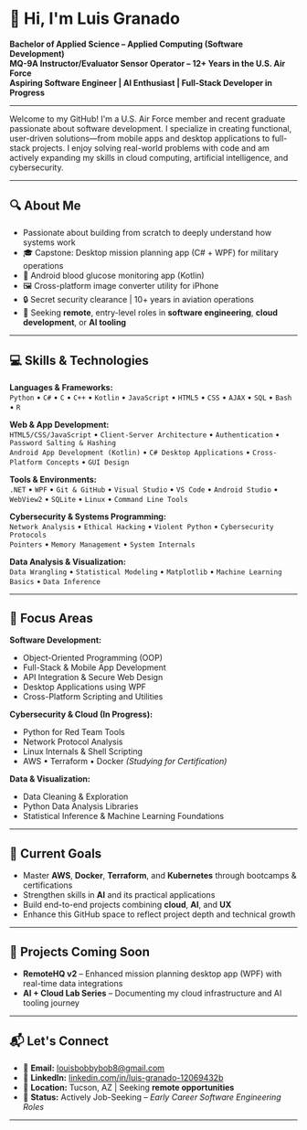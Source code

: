 # 👋 Hi, I'm Luis Granado

**Bachelor of Applied Science – Applied Computing (Software Development)**  
**MQ-9A Instructor/Evaluator Sensor Operator – 12+ Years in the U.S. Air Force**  
**Aspiring Software Engineer | AI Enthusiast | Full-Stack Developer in Progress**

---

Welcome to my GitHub! I'm a U.S. Air Force member and recent graduate passionate about software development. I specialize in creating functional, user-driven solutions—from mobile apps and desktop applications to full-stack projects. I enjoy solving real-world problems with code and am actively expanding my skills in cloud computing, artificial intelligence, and cybersecurity.

---

## 🔍 About Me

- Passionate about building from scratch to deeply understand how systems work  
- 🎓 Capstone: Desktop mission planning app (C# + WPF) for military operations  
- 📱 Android blood glucose monitoring app (Kotlin)  
- 🖼️ Cross-platform image converter utility for iPhone  
- 🔒 Secret security clearance | 10+ years in aviation operations  
- 🎯 Seeking **remote**, entry-level roles in **software engineering**, **cloud development**, or **AI tooling**

---

## 💻 Skills & Technologies

**Languages & Frameworks:**  
`Python` • `C#` • `C` • `C++` • `Kotlin` • `JavaScript` • `HTML5` • `CSS` • `AJAX` • `SQL` • `Bash` • `R`

**Web & App Development:**  
`HTML5/CSS/JavaScript` • `Client-Server Architecture` • `Authentication` • `Password Salting & Hashing`  
`Android App Development (Kotlin)` • `C# Desktop Applications` • `Cross-Platform Concepts` • `GUI Design`

**Tools & Environments:**  
`.NET` • `WPF` • `Git & GitHub` • `Visual Studio` • `VS Code` • `Android Studio` • `WebView2` • `SQLite` • `Linux` • `Command Line Tools`

**Cybersecurity & Systems Programming:**  
`Network Analysis` • `Ethical Hacking` • `Violent Python` • `Cybersecurity Protocols`  
`Pointers` • `Memory Management` • `System Internals`

**Data Analysis & Visualization:**  
`Data Wrangling` • `Statistical Modeling` • `Matplotlib` • `Machine Learning Basics` • `Data Inference`

---

## 🎯 Focus Areas

**Software Development:**  
- Object-Oriented Programming (OOP)  
- Full-Stack & Mobile App Development  
- API Integration & Secure Web Design  
- Desktop Applications using WPF  
- Cross-Platform Scripting and Utilities

**Cybersecurity & Cloud (In Progress):**  
- Python for Red Team Tools  
- Network Protocol Analysis  
- Linux Internals & Shell Scripting  
- AWS • Terraform • Docker *(Studying for Certification)*

**Data & Visualization:**  
- Data Cleaning & Exploration  
- Python Data Analysis Libraries  
- Statistical Inference & Machine Learning Foundations

---

## 📌 Current Goals

- Master **AWS**, **Docker**, **Terraform**, and **Kubernetes** through bootcamps & certifications  
- Strengthen skills in **AI** and its practical applications  
- Build end-to-end projects combining **cloud**, **AI**, and **UX**  
- Enhance this GitHub space to reflect project depth and technical growth

---

## 🚀 Projects Coming Soon

- **RemoteHQ v2** – Enhanced mission planning desktop app (WPF) with real-time data integrations  
- **AI + Cloud Lab Series** – Documenting my cloud infrastructure and AI tooling journey

---

## 📬 Let's Connect

- 📧 **Email:** louisbobbybob8@gmail.com  
- 💼 **LinkedIn:** [linkedin.com/in/luis-granado-12069432b](https://www.linkedin.com/in/luis-granado-12069432b)  
- 📍 **Location:** Tucson, AZ | Seeking **remote opportunities**  
- 📣 **Status:** Actively Job-Seeking – *Early Career Software Engineering Roles*

---
